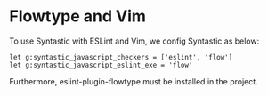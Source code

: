 # Flowtype and Vim

To use Syntastic with ESLint and Vim, we config Syntastic as below:

```vimscript
let g:syntastic_javascript_checkers = ['eslint', 'flow']
let g:syntastic_javascript_eslint_exe = 'flow'
```

Furthermore, eslint-plugin-flowtype must be installed in the project.
